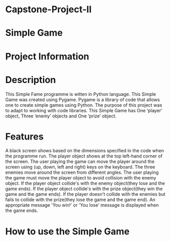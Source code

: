 # Capstone-Project-II
# Simple Game
# Project Information
# Description

This Simple Fame programme is witten in Python language. This Simple Game was created using Pygame. Pygame is a library of code that allows one to create simple games using Python. The purpose of this project was to adapt to working with code libraries. This Simple Game has  One ‘player’ object, Three ‘enemy’ objects and One ‘prize’ object.

# Features

A black screen shows based on the dimensions specified in the code when the programme run. The player object shows at the top left-hand corner of the screen. The user playing the game can move the player around the screen using (up, down, left and right) keys on the keyboard. The three enemies move around the screen from different angles. The user playing the game must move the player object to avoid collision with the enemy object. If the player object collide's with the enemy object(they lose and the game ends). If the player object collide's with the prize object(they win the game and the game ends). If the player doesn't collide with the enemies but fails to collide with the prize(they lose the game and the game end). An appropriate message 'You win!' or 'You lose' message is displayed when the game ends.

# How to use the Simple Game

